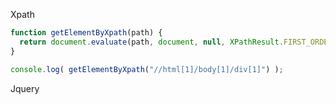 

Xpath 
```js
function getElementByXpath(path) {
  return document.evaluate(path, document, null, XPathResult.FIRST_ORDERED_NODE_TYPE, null).singleNodeValue;
}

console.log( getElementByXpath("//html[1]/body[1]/div[1]") );
```


Jquery 
```js

```
